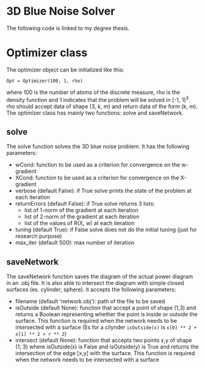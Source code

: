 # 3D Blue Noise Solver

The following code is linked to my degree thesis.

# Optimizer class

The optimizer object can be initialized like this:
```
Opt = Optimizer(100, 1, rho)
```
where 100 is the number of atoms of the discrete measure, rho is the density function and 1 indicates that the problem will be solved in [-1, 1]<sup>3</sup>.
rho should accept data of shape (3, k, m) and return data of the form (k, m). The optimizer class has mainly two functions: solve and saveNetwork.

## solve

The solve function solves the 3D blue noise problem. It has the following parameters:

- wCond: function to be used as a criterion for convergence on the w-gradient
- XCond: function to be used as a criterion for convergence on the X-gradient
- verbose (default False): if True solve prints the state of the problem at each iteration
- returnErrors (default False): if True solve returns 3 lists:
    - list of 1-norm of the gradient at each iteration
    - list of 2-norm of the gradient at each iteration
    - list of the values of R(X, w) at each iteration
- tuning (default True): if False solve does not do the initial tuning (just for research purpose)
- max_iter (default 500): max number of iteration

## saveNetwork
  
The saveNetwork function saves the diagram of the actual power diagram in an .obj file. It is also able to intersect the diagram with simple closed surfaces (es. cylinder, sphere). it accepts the following parameters:

- filename (default 'network.obj'): path of the file to be saved
- isOutside (default None): function that accept a point of shape (1,3) and returns a Boolean representing whether the point is inside or outside the surface. This function is required when the network needs to be intersected with a surface (Es for a cilynder ```isOutside(x)``` is ```x[0] ** 2 + x[1] ** 2 > r ** 2```)
- intersect (default None): function that accepts two points x,y of shape (1, 3) where isOutside(x) is False and isOutside(y) is True and returns the intersection of the edge [x,y] with the surface. This function is required when the network needs to be intersected with a surface
